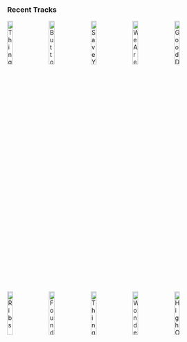 ### Recent Tracks
[<img src='https://lastfm.freetls.fastly.net/i/u/300x300/90a4432699af42149072e0177151108a.png' width='16%' height='16%' alt='Things We Lost in the Fire'>](https://www.last.fm/music/bastille/_/things%2bwe%2blost%2bin%2bthe%2bfire)&nbsp;&nbsp;&nbsp;&nbsp;[<img src='https://lastfm.freetls.fastly.net/i/u/300x300/7ce5dc6b158165a9b57faa34819f4863.png' width='16%' height='16%' alt='Buttons'>](https://www.last.fm/music/meija/_/buttons)&nbsp;&nbsp;&nbsp;&nbsp;[<img src='https://lastfm.freetls.fastly.net/i/u/300x300/79ea95ef91ae642a926f10339a59161b.png' width='16%' height='16%' alt='Save Your Tears'>](https://www.last.fm/music/the%2bweeknd/_/save%2byour%2btears)&nbsp;&nbsp;&nbsp;&nbsp;[<img src='https://lastfm.freetls.fastly.net/i/u/300x300/23c8bf46a0794deeb989fb2edd8b1e76.png' width='16%' height='16%' alt='We Are Young (feat. Janelle Monáe)'>](https://www.last.fm/music/fun./_/we%2bare%2byoung%2b%2528feat.%2bjanelle%2bmon%25c3%25a1e%2529)&nbsp;&nbsp;&nbsp;&nbsp;[<img src='https://lastfm.freetls.fastly.net/i/u/300x300/500d27ae71142f9059a6475608d30af6.png' width='16%' height='16%' alt='Good Day for Dreaming'>](https://www.last.fm/music/ruelle/_/good%2bday%2bfor%2bdreaming)&nbsp;&nbsp;&nbsp;&nbsp;<br>[<img src='https://lastfm.freetls.fastly.net/i/u/300x300/bf9dabcbd7d199f68da2e6a16300d260.png' width='16%' height='16%' alt='Ribs'>](https://www.last.fm/music/lorde/_/ribs)&nbsp;&nbsp;&nbsp;&nbsp;[<img src='https://lastfm.freetls.fastly.net/i/u/300x300/0f44b4586b2787aa669c8b6e1dbc2623.png' width='16%' height='16%' alt='Found What Ive Been Looking For'>](https://www.last.fm/music/tom%2bgrennan/_/found%2bwhat%2bi%2527ve%2bbeen%2blooking%2bfor)&nbsp;&nbsp;&nbsp;&nbsp;[<img src='https://lastfm.freetls.fastly.net/i/u/300x300/90a4432699af42149072e0177151108a.png' width='16%' height='16%' alt='Things We Lost in the Fire'>](https://www.last.fm/music/bastille/_/things%2bwe%2blost%2bin%2bthe%2bfire)&nbsp;&nbsp;&nbsp;&nbsp;[<img src='https://lastfm.freetls.fastly.net/i/u/300x300/1e9c7c5d135b3162b20d63540c99f0cb.png' width='16%' height='16%' alt='Wonderwall - Remastered'>](https://www.last.fm/music/oasis/_/wonderwall%2b-%2bremastered)&nbsp;&nbsp;&nbsp;&nbsp;[<img src='https://lastfm.freetls.fastly.net/i/u/300x300/acb66800e19b441248e4b59407d48d3c.png' width='16%' height='16%' alt='High On You'>](https://www.last.fm/music/survivor/_/high%2bon%2byou)&nbsp;&nbsp;&nbsp;&nbsp;<br>